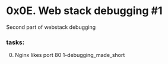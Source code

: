 # 0x0E. Web stack debugging #1
Second part of webstack debugging

### tasks:
0. Nginx likes port 80
1-debugging_made_short
